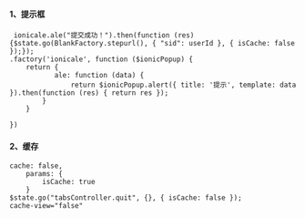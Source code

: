 #### 1、提示框
     ionicale.ale("提交成功！").then(function (res) {$state.go(BlankFactory.stepurl(), { "sid": userId }, { isCache: false });});
    .factory('ionicale', function ($ionicPopup) {
        return {
               ale: function (data) {
                   return $ionicPopup.alert({ title: '提示', template: data }).then(function (res) { return res });
            }
        }
       
    })
#### 2、缓存
    cache: false,
        params: {
            isCache: true
        }
    $state.go("tabsController.quit", {}, { isCache: false });
    cache-view="false"